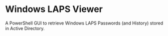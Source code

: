 # Windows LAPS Viewer

A PowerShell GUI to retrieve Windows LAPS Passwords (and History) stored in Active Directory.
